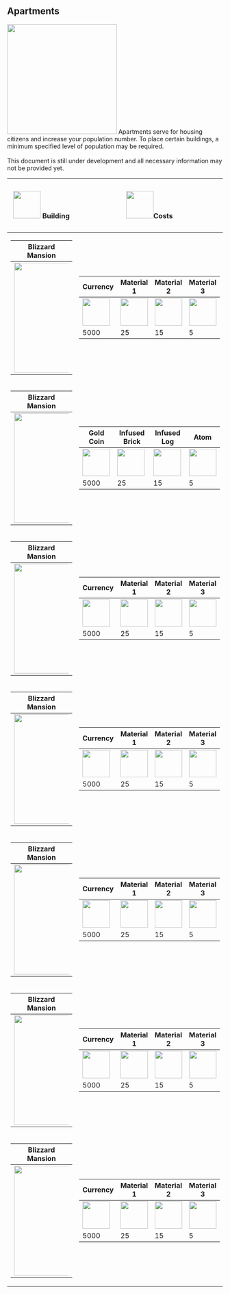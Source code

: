 ## Apartments

<img src="\assets\images\buildings\frostyHearth.png" width="256" height="256">
Apartments serve for housing citizens and increase your population number. To place certain buildings, a minimum specified level of population may be required.
<br>
<br>
This document is still under development and all necessary information may not be provided yet.

| <p align="center"><img src="\assets\images\icons\buildHammer.png" width="64" height="64"> Building</p> | <p align="center"><img src="\assets\images\icons\goldCoin.png" width="64" height="64">Costs</p> | <p align="center" style="width: 96px"><img src="\assets\images\icons\stopwatch.png" width="64" height="64">Build Time</p> | <p align="center" style="width: 96px"><img src="\assets\images\icons\sizeIcon.png" width="64" height="64">Size</p> | <p align="center" style="width: 96px"><img src="\assets\images\icons\vibeIcon.png" width="64" height="64">Vibe</p> |
|---------------------------------------------------------------------------------------------|---------------------------------------------------------------------------------------------|---------------------------------------------------------------------------------------------|---------------------------------------------------------------------------------------------|---------------------------------------------------------------------------------------------
| <table><thead><tr><th>Blizzard Mansion</th></tr></thead><tr><td><div style="width: 128px"><img src="\assets\images\buildings\blizzardMansion.png" width="256" height="256"></div></td></tr></table> | <table><thead><tr><th>Currency</th><th>Material 1</th><th>Material 2</th><th>Material 3</th></tr></thead><tr><td><img src="\assets\images\icons\goldCoin.png" width="64" height="64"></td><td><img src="\assets\images\items\infusedBrick.png" width="64" height="64"></td><td><img src="\assets\images\items\infusedLog.png" width="64" height="64"></td><td><img src="\assets\images\items\atom.png" width="64" height="64"></td></tr><tr><td>5000</td><td>25</td><td>15</td><td>5</td></tr></table> | 60 Seconds | 11x11 | 64 |
| <table><thead><tr><th>Blizzard Mansion</th></tr></thead><tr><td><div style="width: 128px"><img src="\assets\images\buildings\blizzardMansion.png" width="256" height="256"></div></td></tr></table> | <table><thead><tr><th>Gold Coin</th><th>Infused Brick</th><th>Infused Log</th><th>Atom</th></tr></thead><tr><td><img src="\assets\images\icons\goldCoin.png" width="64" height="64"></td><td><img src="\assets\images\items\infusedBrick.png" width="64" height="64"></td><td><img src="\assets\images\items\infusedLog.png" width="64" height="64"></td><td><img src="\assets\images\items\atom.png" width="64" height="64"></td></tr><tr><td>5000</td><td>25</td><td>15</td><td>5</td></tr></table> | 60 Seconds | 11x11 | 64 |
| <table><thead><tr><th>Blizzard Mansion</th></tr></thead><tr><td><div style="width: 128px"><img src="\assets\images\buildings\blizzardMansion.png" width="256" height="256"></div></td></tr></table> | <table><thead><tr><th>Currency</th><th>Material 1</th><th>Material 2</th><th>Material 3</th></tr></thead><tr><td><img src="\assets\images\icons\goldCoin.png" width="64" height="64"></td><td><img src="\assets\images\items\infusedBrick.png" width="64" height="64"></td><td><img src="\assets\images\items\infusedLog.png" width="64" height="64"></td><td><img src="\assets\images\items\atom.png" width="64" height="64"></td></tr><tr><td>5000</td><td>25</td><td>15</td><td>5</td></tr></table> | 60 Seconds | 11x11 | 64 |
| <table><thead><tr><th>Blizzard Mansion</th></tr></thead><tr><td><div style="width: 128px"><img src="\assets\images\buildings\blizzardMansion.png" width="256" height="256"></div></td></tr></table> | <table><thead><tr><th>Currency</th><th>Material 1</th><th>Material 2</th><th>Material 3</th></tr></thead><tr><td><img src="\assets\images\icons\goldCoin.png" width="64" height="64"></td><td><img src="\assets\images\items\infusedBrick.png" width="64" height="64"></td><td><img src="\assets\images\items\infusedLog.png" width="64" height="64"></td><td><img src="\assets\images\items\atom.png" width="64" height="64"></td></tr><tr><td>5000</td><td>25</td><td>15</td><td>5</td></tr></table> | 60 Seconds | 11x11 | 64 |
| <table><thead><tr><th>Blizzard Mansion</th></tr></thead><tr><td><div style="width: 128px"><img src="\assets\images\buildings\blizzardMansion.png" width="256" height="256"></div></td></tr></table> | <table><thead><tr><th>Currency</th><th>Material 1</th><th>Material 2</th><th>Material 3</th></tr></thead><tr><td><img src="\assets\images\icons\goldCoin.png" width="64" height="64"></td><td><img src="\assets\images\items\infusedBrick.png" width="64" height="64"></td><td><img src="\assets\images\items\infusedLog.png" width="64" height="64"></td><td><img src="\assets\images\items\atom.png" width="64" height="64"></td></tr><tr><td>5000</td><td>25</td><td>15</td><td>5</td></tr></table> | 60 Seconds | 11x11 | 64 |
| <table><thead><tr><th>Blizzard Mansion</th></tr></thead><tr><td><div style="width: 128px"><img src="\assets\images\buildings\blizzardMansion.png" width="256" height="256"></div></td></tr></table> | <table><thead><tr><th>Currency</th><th>Material 1</th><th>Material 2</th><th>Material 3</th></tr></thead><tr><td><img src="\assets\images\icons\goldCoin.png" width="64" height="64"></td><td><img src="\assets\images\items\infusedBrick.png" width="64" height="64"></td><td><img src="\assets\images\items\infusedLog.png" width="64" height="64"></td><td><img src="\assets\images\items\atom.png" width="64" height="64"></td></tr><tr><td>5000</td><td>25</td><td>15</td><td>5</td></tr></table> | 60 Seconds | 11x11 | 64 |
| <table><thead><tr><th>Blizzard Mansion</th></tr></thead><tr><td><div style="width: 128px"><img src="\assets\images\buildings\blizzardMansion.png" width="256" height="256"></div></td></tr></table> | <table><thead><tr><th>Currency</th><th>Material 1</th><th>Material 2</th><th>Material 3</th></tr></thead><tr><td><img src="\assets\images\icons\goldCoin.png" width="64" height="64"></td><td><img src="\assets\images\items\infusedBrick.png" width="64" height="64"></td><td><img src="\assets\images\items\infusedLog.png" width="64" height="64"></td><td><img src="\assets\images\items\atom.png" width="64" height="64"></td></tr><tr><td>5000</td><td>25</td><td>15</td><td>5</td></tr></table> | 60 Seconds | 11x11 | 64 |